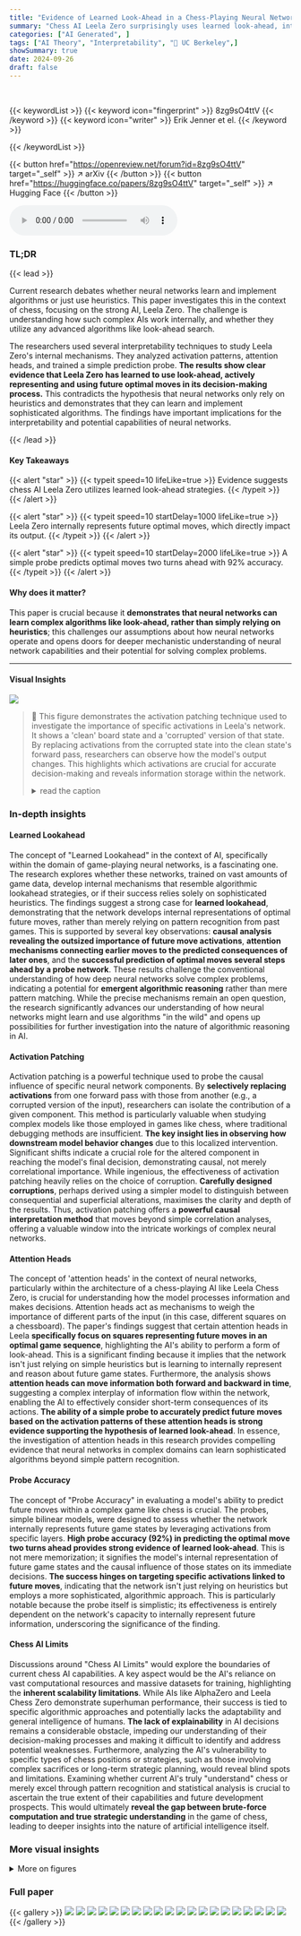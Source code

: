 ```yaml
---
title: "Evidence of Learned Look-Ahead in a Chess-Playing Neural Network"
summary: "Chess AI Leela Zero surprisingly uses learned look-ahead, internally representing future optimal moves, significantly improving its strategic decision-making."
categories: ["AI Generated", ]
tags: ["AI Theory", "Interpretability", "🏢 UC Berkeley",]
showSummary: true
date: 2024-09-26
draft: false
---
```


<br>

{{< keywordList >}}
{{< keyword icon="fingerprint" >}} 8zg9sO4ttV {{< /keyword >}}
{{< keyword icon="writer" >}} Erik Jenner et el. {{< /keyword >}}
 
{{< /keywordList >}}

{{< button href="https://openreview.net/forum?id=8zg9sO4ttV" target="_self" >}}
↗ arXiv
{{< /button >}}
{{< button href="https://huggingface.co/papers/8zg9sO4ttV" target="_self" >}}
↗ Hugging Face
{{< /button >}}



<audio controls>
    <source src="https://ai-paper-reviewer.com/8zg9sO4ttV/podcast.wav" type="audio/wav">
    Your browser does not support the audio element.
</audio>


### TL;DR


{{< lead >}}

Current research debates whether neural networks learn and implement algorithms or just use heuristics.  This paper investigates this in the context of chess, focusing on the strong AI, Leela Zero. The challenge is understanding how such complex AIs work internally, and whether they utilize any advanced algorithms like look-ahead search. 

The researchers used several interpretability techniques to study Leela Zero's internal mechanisms. They analyzed activation patterns, attention heads, and trained a simple prediction probe. **The results show clear evidence that Leela Zero has learned to use look-ahead, actively representing and using future optimal moves in its decision-making process.** This contradicts the hypothesis that neural networks only rely on heuristics and demonstrates that they can learn and implement sophisticated algorithms. The findings have important implications for the interpretability and potential capabilities of neural networks.

{{< /lead >}}


#### Key Takeaways

{{< alert "star" >}}
{{< typeit speed=10 lifeLike=true >}} Evidence suggests chess AI Leela Zero utilizes learned look-ahead strategies. {{< /typeit >}}
{{< /alert >}}

{{< alert "star" >}}
{{< typeit speed=10 startDelay=1000 lifeLike=true >}} Leela Zero internally represents future optimal moves, which directly impact its output. {{< /typeit >}}
{{< /alert >}}

{{< alert "star" >}}
{{< typeit speed=10 startDelay=2000 lifeLike=true >}} A simple probe predicts optimal moves two turns ahead with 92% accuracy. {{< /typeit >}}
{{< /alert >}}

#### Why does it matter?
This paper is crucial because it **demonstrates that neural networks can learn complex algorithms like look-ahead, rather than simply relying on heuristics**; this challenges our assumptions about how neural networks operate and opens doors for deeper mechanistic understanding of neural network capabilities and their potential for solving complex problems.

------
#### Visual Insights



![](https://ai-paper-reviewer.com/8zg9sO4ttV/figures_1_1.jpg)

> 🔼 This figure demonstrates the activation patching technique used to investigate the importance of specific activations in Leela's network.  It shows a 'clean' board state and a 'corrupted' version of that state. By replacing activations from the corrupted state into the clean state's forward pass, researchers can observe how the model's output changes. This highlights which activations are crucial for accurate decision-making and reveals information storage within the network.
> <details>
> <summary>read the caption</summary>
> Figure 1: Activation patching lets us study where important information is stored in Leela. Here, we patch an activation in one particular square and layer from the forward pass on a 'corrupted' board state (bottom) into the forward pass on a 'clean' state (top). Each row in the network corresponds to one chessboard square, which Leela treats like a token in a language model. The intervention drastically affects Leela's output (right), telling us that the activation on the patched square stores information necessary for Leela's performance in this state. Only patching on specific squares has significant effects. See https://leela-interp.github.io/ for more (animated) examples.
> </details>







### In-depth insights


#### Learned Lookahead
The concept of "Learned Lookahead" in the context of AI, specifically within the domain of game-playing neural networks, is a fascinating one.  The research explores whether these networks, trained on vast amounts of game data, develop internal mechanisms that resemble algorithmic lookahead strategies, or if their success relies solely on sophisticated heuristics. The findings suggest a strong case for **learned lookahead**, demonstrating that the network develops internal representations of optimal future moves, rather than merely relying on pattern recognition from past games.  This is supported by several key observations:  **causal analysis revealing the outsized importance of future move activations**, **attention mechanisms connecting earlier moves to the predicted consequences of later ones**, and the **successful prediction of optimal moves several steps ahead by a probe network**.  These results challenge the conventional understanding of how deep neural networks solve complex problems, indicating a potential for **emergent algorithmic reasoning** rather than mere pattern matching. While the precise mechanisms remain an open question, the research significantly advances our understanding of how neural networks might learn and use algorithms "in the wild" and opens up possibilities for further investigation into the nature of algorithmic reasoning in AI.

#### Activation Patching
Activation patching is a powerful technique used to probe the causal influence of specific neural network components.  By **selectively replacing activations** from one forward pass with those from another (e.g., a corrupted version of the input), researchers can isolate the contribution of a given component.  This method is particularly valuable when studying complex models like those employed in games like chess, where traditional debugging methods are insufficient.  **The key insight lies in observing how downstream model behavior changes** due to this localized intervention.  Significant shifts indicate a crucial role for the altered component in reaching the model's final decision, demonstrating causal, not merely correlational importance. While ingenious, the effectiveness of activation patching heavily relies on the choice of corruption.  **Carefully designed corruptions**, perhaps derived using a simpler model to distinguish between consequential and superficial alterations, maximises the clarity and depth of the results. Thus, activation patching offers a **powerful causal interpretation method** that moves beyond simple correlation analyses, offering a valuable window into the intricate workings of complex neural networks.

#### Attention Heads
The concept of 'attention heads' in the context of neural networks, particularly within the architecture of a chess-playing AI like Leela Chess Zero, is crucial for understanding how the model processes information and makes decisions.  Attention heads act as mechanisms to weigh the importance of different parts of the input (in this case, different squares on a chessboard). The paper's findings suggest that certain attention heads in Leela **specifically focus on squares representing future moves in an optimal game sequence**, highlighting the AI's ability to perform a form of look-ahead.  This is a significant finding because it implies that the network isn't just relying on simple heuristics but is learning to internally represent and reason about future game states.  Furthermore, the analysis shows **attention heads can move information both forward and backward in time**, suggesting a complex interplay of information flow within the network, enabling the AI to effectively consider short-term consequences of its actions.  **The ability of a simple probe to accurately predict future moves based on the activation patterns of these attention heads is strong evidence supporting the hypothesis of learned look-ahead**. In essence, the investigation of attention heads in this research provides compelling evidence that neural networks in complex domains can learn sophisticated algorithms beyond simple pattern recognition.

#### Probe Accuracy
The concept of "Probe Accuracy" in evaluating a model's ability to predict future moves within a complex game like chess is crucial.  The probes, simple bilinear models, were designed to assess whether the network internally represents future game states by leveraging activations from specific layers.  **High probe accuracy (92%) in predicting the optimal move two turns ahead provides strong evidence of learned look-ahead**.  This is not mere memorization; it signifies the model's internal representation of future game states and the causal influence of those states on its immediate decisions. **The success hinges on targeting specific activations linked to future moves**, indicating that the network isn't just relying on heuristics but employs a more sophisticated, algorithmic approach. This is particularly notable because the probe itself is simplistic; its effectiveness is entirely dependent on the network's capacity to internally represent future information, underscoring the significance of the finding.

#### Chess AI Limits
Discussions around "Chess AI Limits" would explore the boundaries of current chess AI capabilities.  A key aspect would be the AI's reliance on vast computational resources and massive datasets for training, highlighting the **inherent scalability limitations**. While AIs like AlphaZero and Leela Chess Zero demonstrate superhuman performance, their success is tied to specific algorithmic approaches and potentially lacks the adaptability and general intelligence of humans.  **The lack of explainability** in AI decisions remains a considerable obstacle, impeding our understanding of their decision-making processes and making it difficult to identify and address potential weaknesses.  Furthermore, analyzing the AI's vulnerability to specific types of chess positions or strategies, such as those involving complex sacrifices or long-term strategic planning, would reveal blind spots and limitations. Examining whether current AI's truly "understand" chess or merely excel through pattern recognition and statistical analysis is crucial to ascertain the true extent of their capabilities and future development prospects.  This would ultimately **reveal the gap between brute-force computation and true strategic understanding** in the game of chess, leading to deeper insights into the nature of artificial intelligence itself.


### More visual insights

<details>
<summary>More on figures
</summary>


![](https://ai-paper-reviewer.com/8zg9sO4ttV/figures_3_1.jpg)

> 🔼 This figure shows an example of a chess puzzle used in the paper's experiments. The top row illustrates the initial position, the position after the first move, and the position after the second move in the optimal sequence of moves.  The optimal sequence consists of three moves to checkmate. The figure highlights the target squares of the first (green) and third (blue) moves of this sequence.  The bottom row illustrates that Leela processes each board state separately to output a move probability distribution.
> <details>
> <summary>read the caption</summary>
> Figure 2: Top row: An example of the puzzles we use. It is white's turn in the starting state, and the only winning action is to move the knight to g6. Black's only response is taking the knight with the pawn; then white checkmates by moving the rook to h4. We will see the colored squares again: the target square of the 1st move in this principal variation (green) and the target square of the 3rd move (blue). Below: Leela receives each state as a separate input and computes a policy in that state.
> </details>



![](https://ai-paper-reviewer.com/8zg9sO4ttV/figures_4_1.jpg)

> 🔼 This figure shows the results of activation patching experiments on Leela's residual stream. The top part illustrates how patching activations on specific squares affects Leela's output in a single chess state across three different layers (L8, L10, L14).  The color intensity of squares represents the magnitude of effect, showing how the importance of different squares varies across layers.  The bottom line graph shows average effects across multiple board states, illustrating that patching the 3rd move target square (h4) has a significant impact in the middle layers, while the 1st move target (g6) is most influential in later layers. The 'other squares' line serves as a baseline comparison.
> <details>
> <summary>read the caption</summary>
> Figure 3: Results from activation patching in the residual stream. The top row shows results in a single example state at three select layers. Darker squares correspond to larger effects from intervening on that square. In the early layer, the effect is strongest when patching on the corrupted square h6, then in middle layers, the 3rd move target square h4 becomes important, and finally the 1st move target square g6 dominates in late layers. The line plot below shows mean effects over the entire dataset, demonstrating that this pattern holds beyond just this example. The 'other squares' line is the maximum effect over all 61 other squares (where the maximum is taken per board state and then averaged). Error bars are two times the standard error of the mean.
> </details>



![](https://ai-paper-reviewer.com/8zg9sO4ttV/figures_6_1.jpg)

> 🔼 This figure shows the results of activation patching on attention heads in Leela's network. Each cell in the heatmap represents the average effect on the log odds of the correct move when the outputs of a specific attention head are replaced with those from a corrupted board state. The color intensity indicates the magnitude of the effect, with darker colors indicating larger effects. The results show that one attention head (L12H12) stands out as having a much larger average effect than any other attention head.
> <details>
> <summary>read the caption</summary>
> Figure 4: Mean log odds reduction from activation patching attention head outputs one head at a time. The head that stands out the most is L12H12.
> </details>



![](https://ai-paper-reviewer.com/8zg9sO4ttV/figures_6_2.jpg)

> 🔼 This figure shows the results of zeroing out specific attention entries in attention head L12H12. The green line represents the effect of removing only the attention entry where the key corresponds to the 3rd move target square and the query corresponds to the 1st move target square. The gray line shows the effect of removing all other attention entries simultaneously. The x-axis represents the percentile of puzzles sorted by the magnitude of the effect, and the y-axis represents the log odds reduction. The figure demonstrates that removing only the attention entry between the 1st and 3rd move target squares has a significantly larger effect than removing all other attention entries.
> <details>
> <summary>read the caption</summary>
> Figure 5: Zero-ablations in the attention pattern in L12H12. Green line: ablation of the attention entry with key on the 3rd and query on the 1st target square. Gray line: ablation of all 4095 other entries at once. The lines show the effect at a given percentile of puzzles sorted by effect size. Error bars are 95% CIs; see Appendix G.
> </details>



![](https://ai-paper-reviewer.com/8zg9sO4ttV/figures_6_3.jpg)

> 🔼 This figure shows the attention patterns of different heads in the Leela network. Each row represents a different attention head, and each column shows a different puzzle. The heatmaps visualize attention weights, indicating which key squares (target squares) are most attended to for a given query square (source square).  Each head exhibits patterns consistent with specific piece movement types (knight, bishop, rook), suggesting that the network uses these heads to analyze the consequences of future moves involving those pieces.
> <details>
> <summary>read the caption</summary>
> Figure 6: Attention patterns of random piece movement heads. Each row is one head, each column a random puzzle. For each puzzle, we plot the attention pattern for a fixed random query square and varying key squares. A fixed key and varying query give similar results.
> </details>



![](https://ai-paper-reviewer.com/8zg9sO4ttV/figures_6_4.jpg)

> 🔼 This figure shows the effect of removing (zeroing out) attention weights related to the third move's target square in the attention heads focused on the type of piece that occupies that square.  The main ablation line depicts the effect of zeroing out only the attention weights that relate the third move's target square to other squares; the other piece types line shows the effect of zeroing out all such attention weights for piece types other than the one involved in the third move; the random square line depicts the average effect of ablating attention weights for random squares. The results demonstrate that removing information specifically from the third move's target square in relevant piece-movement heads significantly impacts the model's prediction accuracy.
> <details>
> <summary>read the caption</summary>
> Figure 7: Effect of zero-ablating attention entries moving information out of the 3rd move target square, in piece movement heads corresponding to the 3rd move piece type. Error bars are 95% CIs, see Appendix G for details.
> </details>



![](https://ai-paper-reviewer.com/8zg9sO4ttV/figures_7_1.jpg)

> 🔼 This figure shows the results of using a bilinear probe to predict the target square of the 3rd move in a chess game.  The probe's accuracy is plotted against the layer of the neural network from which the activations are taken. A comparison is made against a probe trained on a randomly initialized network to demonstrate that the results are not due to chance. The error bars combine the standard error of the mean across five separate training runs and the standard error of estimating the accuracy.
> <details>
> <summary>read the caption</summary>
> Figure 8: Results of a bilinear probe for predicting the 3rd move target square. Errors combine standard errors of the mean for five probe training runs with standard errors for accuracy estimates; see Appendix G.
> </details>



![](https://ai-paper-reviewer.com/8zg9sO4ttV/figures_15_1.jpg)

> 🔼 This figure shows the results of activation patching experiments on Leela's residual stream. Activation patching is a technique used to determine the causal importance of specific model components by replacing their activations with those from a different forward pass. The experiment patches activations on different squares at three selected layers, observing how changes affect Leela's output. The top row displays the results for a single state, while the line plot below shows the average effect across the entire dataset. The results demonstrate that the activations on specific squares (especially future move targets) are unusually important for Leela's prediction accuracy, supporting the hypothesis that Leela uses look-ahead.
> <details>
> <summary>read the caption</summary>
> Figure 3: Results from activation patching in the residual stream. The top row shows results in a single example state at three select layers. Darker squares correspond to larger effects from intervening on that square. In the early layer, the effect is strongest when patching on the corrupted square h6, then in middle layers, the 3rd move target square h4 becomes important, and finally the 1st move target square g6 dominates in late layers. The line plot below shows mean effects over the entire dataset, demonstrating that this pattern holds beyond just this example. The 'other squares' line is the maximum effect over all 61 other squares (where the maximum is taken per board state and then averaged). Error bars are two times the standard error of the mean.
> </details>



![](https://ai-paper-reviewer.com/8zg9sO4ttV/figures_15_2.jpg)

> 🔼 This figure displays the results of activation patching experiments on Leela's residual stream.  The top panel shows a heatmap for three selected layers (1, 10, 14), illustrating the impact of patching activations on specific squares. Darker colors indicate a stronger causal effect on Leela's output. The pattern shows a shift in importance from the corrupted square (h6) in the early layers to the 3rd move target square (h4) in the middle layers, and finally to the 1st move target square (g6) in the later layers. The bottom panel presents a line graph showing the average effect of patching on different squares across layers over the entire dataset, confirming this trend. The 'other squares' line represents the maximum effect observed for any of the remaining 61 squares in each board state.
> <details>
> <summary>read the caption</summary>
> Figure 3: Results from activation patching in the residual stream. The top row shows results in a single example state at three select layers. Darker squares correspond to larger effects from intervening on that square. In the early layer, the effect is strongest when patching on the corrupted square h6, then in middle layers, the 3rd move target square h4 becomes important, and finally the 1st move target square g6 dominates in late layers. The line plot below shows mean effects over the entire dataset, demonstrating that this pattern holds beyond just this example. The 'other squares' line is the maximum effect over all 61 other squares (where the maximum is taken per board state and then averaged). Error bars are two times the standard error of the mean.
> </details>



![](https://ai-paper-reviewer.com/8zg9sO4ttV/figures_15_3.jpg)

> 🔼 This figure shows the impact of ablating specific attention entries in head L12H12 of Leela's network. The green line displays the effect of removing the attention entry where the key is the 3rd move target square and the query is the 1st move target square. The gray line shows the effect of removing all other entries simultaneously. The x-axis represents the percentile of puzzles sorted by the magnitude of the effect, and the y-axis represents the log odds reduction of the correct move.  The plot demonstrates that ablating the single attention entry (green) has a much larger impact than ablating all other entries (gray), indicating the importance of this specific connection for Leela's performance.
> <details>
> <summary>read the caption</summary>
> Figure 5: Zero-ablations in the attention pattern in L12H12. Green line: ablation of the attention entry with key on the 3rd and query on the 1st target square. Gray line: ablation of all 4095 other entries at once. The lines show the effect at a given percentile of puzzles sorted by effect size. Error bars are 95% CIs; see Appendix G.
> </details>



![](https://ai-paper-reviewer.com/8zg9sO4ttV/figures_16_1.jpg)

> 🔼 This figure shows the result of ablating attention entries that move information from the 3rd move target square in the 'piece movement heads'.  Piece movement heads are attention heads whose attention patterns resemble legal moves for specific chess piece types. The ablation specifically targets entries where the key is on the 3rd move target square, except for the entries between the source and target square of the 3rd move.  The plot shows the effect on log odds of the correct move against the percentile of the dataset sorted by effect size. This analysis reveals that zeroing out these specific attention entries significantly impacts the model's predictions, suggesting that these pathways are crucial for analyzing the consequences of future moves.
> <details>
> <summary>read the caption</summary>
> Figure 7: Effect of zero-ablating attention entries moving information out of the 3rd move target square, in piece movement heads corresponding to the 3rd move piece type. Error bars are 95% CIs, see Appendix G for details.
> </details>



![](https://ai-paper-reviewer.com/8zg9sO4ttV/figures_19_1.jpg)

> 🔼 This figure displays the results of activation patching on Leela's residual stream. The top panel shows activation patching results for a single chessboard state at three different layers (layers 3, 10, and 14). Darker colors represent larger effects from patching the activation on that square. The bottom panel shows the average effects across the whole dataset. The results demonstrate that activations on the target square of the third move have a disproportionately large effect on the network's output, highlighting the importance of these future move representations for Leela's performance. 
> <details>
> <summary>read the caption</summary>
> Figure 3: Results from activation patching in the residual stream. The top row shows results in a single example state at three select layers. Darker squares correspond to larger effects from intervening on that square. In the early layer, the effect is strongest when patching on the corrupted square h6, then in middle layers, the 3rd move target square h4 becomes important, and finally the 1st move target square g6 dominates in late layers. The line plot below shows mean effects over the entire dataset, demonstrating that this pattern holds beyond just this example. The 'other squares' line is the maximum effect over all 61 other squares (where the maximum is taken per board state and then averaged). Error bars are two times the standard error of the mean.
> </details>



![](https://ai-paper-reviewer.com/8zg9sO4ttV/figures_19_2.jpg)

> 🔼 This figure shows the results of activation patching on Leela's residual stream. Activation patching is a technique to measure the causal importance of specific model components by replacing their activations with those from a different forward pass. The top row shows the effects of patching activations at different layers (L10, L14) in a single example chess state.  Darker squares indicate a greater effect on Leela's output when those activations are patched. The pattern shows that the importance of certain squares changes across layers, with the 3rd move's target square (h4) becoming increasingly important in the middle layers before the 1st move's target square (g6) dominates in the later layers. The bottom line plot demonstrates that this trend generalizes across the entire dataset of chess puzzles, indicating the causal importance of target squares of future moves in Leela's decisions.
> <details>
> <summary>read the caption</summary>
> Figure 3: Results from activation patching in the residual stream. The top row shows results in a single example state at three select layers. Darker squares correspond to larger effects from intervening on that square. In the early layer, the effect is strongest when patching on the corrupted square h6, then in middle layers, the 3rd move target square h4 becomes important, and finally the 1st move target square g6 dominates in late layers. The line plot below shows mean effects over the entire dataset, demonstrating that this pattern holds beyond just this example. The 'other squares' line is the maximum effect over all 61 other squares (where the maximum is taken per board state and then averaged). Error bars are two times the standard error of the mean.
> </details>



![](https://ai-paper-reviewer.com/8zg9sO4ttV/figures_19_3.jpg)

> 🔼 This figure shows the results of ablating the attention entry of L12H12 that moves information from the 3rd move target to the 1st move target.  The green line shows the effect of ablating only that specific entry, while the grey line shows the effect of ablating all other attention entries in L12H12. The zoomed-in portion highlights the difference between the effects of these two ablations.  The results are shown separately for puzzles where the 1st and 2nd move targets are the same (b) and those where they are different (a). The x-axis represents the percentile of puzzles ordered by effect size, and the y-axis shows the change in log-odds of the correct move due to the ablation.
> <details>
> <summary>read the caption</summary>
> Figure 11: L12H12 ablation results (analogous to Fig. 5 but using the win log odds instead).
> </details>



![](https://ai-paper-reviewer.com/8zg9sO4ttV/figures_20_1.jpg)

> 🔼 This figure shows the effect of ablating attention entries that move information out of the 3rd move target square in the piece movement heads. The ablations are performed separately for each puzzle and are split into two groups based on whether the 1st and 2nd move target squares are the same or different. The results show that for each puzzle, the largest reduction in log odds is usually larger when the 1st and 2nd move target squares are the same.
> <details>
> <summary>read the caption</summary>
> Figure 16: Ablations in piece movement heads, analogous to Fig. 7.
> </details>



![](https://ai-paper-reviewer.com/8zg9sO4ttV/figures_20_2.jpg)

> 🔼 This figure shows the results of a bilinear probe trained to predict the 3rd move target square in chess puzzles. The probe's accuracy increases with the network layer depth, reaching a peak of approximately 92% accuracy after layer 12. In contrast, a probe trained on a randomly initialized network achieves significantly lower accuracy. The figure includes two subplots, one for puzzles where the 1st and 2nd move target squares differ, and one where they are the same.
> <details>
> <summary>read the caption</summary>
> Figure 8: Results of a bilinear probe for predicting the 3rd move target square. Errors combine standard errors of the mean for five probe training runs with standard errors for accuracy estimates; see Appendix G.
> </details>



</details>






### Full paper

{{< gallery >}}
<img src="https://ai-paper-reviewer.com/8zg9sO4ttV/1.png" class="grid-w50 md:grid-w33 xl:grid-w25" />
<img src="https://ai-paper-reviewer.com/8zg9sO4ttV/2.png" class="grid-w50 md:grid-w33 xl:grid-w25" />
<img src="https://ai-paper-reviewer.com/8zg9sO4ttV/3.png" class="grid-w50 md:grid-w33 xl:grid-w25" />
<img src="https://ai-paper-reviewer.com/8zg9sO4ttV/4.png" class="grid-w50 md:grid-w33 xl:grid-w25" />
<img src="https://ai-paper-reviewer.com/8zg9sO4ttV/5.png" class="grid-w50 md:grid-w33 xl:grid-w25" />
<img src="https://ai-paper-reviewer.com/8zg9sO4ttV/6.png" class="grid-w50 md:grid-w33 xl:grid-w25" />
<img src="https://ai-paper-reviewer.com/8zg9sO4ttV/7.png" class="grid-w50 md:grid-w33 xl:grid-w25" />
<img src="https://ai-paper-reviewer.com/8zg9sO4ttV/8.png" class="grid-w50 md:grid-w33 xl:grid-w25" />
<img src="https://ai-paper-reviewer.com/8zg9sO4ttV/9.png" class="grid-w50 md:grid-w33 xl:grid-w25" />
<img src="https://ai-paper-reviewer.com/8zg9sO4ttV/10.png" class="grid-w50 md:grid-w33 xl:grid-w25" />
<img src="https://ai-paper-reviewer.com/8zg9sO4ttV/11.png" class="grid-w50 md:grid-w33 xl:grid-w25" />
<img src="https://ai-paper-reviewer.com/8zg9sO4ttV/12.png" class="grid-w50 md:grid-w33 xl:grid-w25" />
<img src="https://ai-paper-reviewer.com/8zg9sO4ttV/13.png" class="grid-w50 md:grid-w33 xl:grid-w25" />
<img src="https://ai-paper-reviewer.com/8zg9sO4ttV/14.png" class="grid-w50 md:grid-w33 xl:grid-w25" />
<img src="https://ai-paper-reviewer.com/8zg9sO4ttV/15.png" class="grid-w50 md:grid-w33 xl:grid-w25" />
<img src="https://ai-paper-reviewer.com/8zg9sO4ttV/16.png" class="grid-w50 md:grid-w33 xl:grid-w25" />
<img src="https://ai-paper-reviewer.com/8zg9sO4ttV/17.png" class="grid-w50 md:grid-w33 xl:grid-w25" />
<img src="https://ai-paper-reviewer.com/8zg9sO4ttV/18.png" class="grid-w50 md:grid-w33 xl:grid-w25" />
<img src="https://ai-paper-reviewer.com/8zg9sO4ttV/19.png" class="grid-w50 md:grid-w33 xl:grid-w25" />
<img src="https://ai-paper-reviewer.com/8zg9sO4ttV/20.png" class="grid-w50 md:grid-w33 xl:grid-w25" />
{{< /gallery >}}